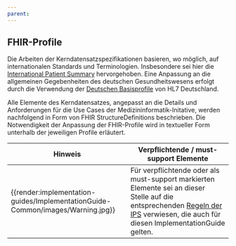 ```yaml
---
parent: 
---
```

## FHIR-Profile

Die Arbeiten der Kerndatensatzspezifikationen basieren, wo möglich, auf internationalen Standards und Terminologien. Insbesondere sei hier die [International Patient Summary](http://hl7.org/fhir/uv/ips/history.html) hervorgehoben. Eine Anpassung an die allgemeinen Gegebenheiten des deutschen Gesundheitswesens erfolgt durch die Verwendung der [Deutschen Basisprofile](https://ig.fhir.de/basisprofile-de/1.4.0/Home.html) von HL7 Deutschland.

Alle Elemente des Kerndatensatzes, angepasst an die Details und Anforderungen für die Use Cases der Medizininformatik-Initative, werden nachfolgend in Form von FHIR StructureDefinitions beschrieben. Die Notwendigkeit der Anpassung der FHIR-Profile wird in textueller Form unterhalb der jeweiligen Profile erläutert.

| Hinweis | Verpflichtende / must-support Elemente |
|---------|---------------------|
| {{render:implementation-guides/ImplementationGuide-Common/images/Warning.jpg}} | Für verpflichtende oder als must-support markierten Elemente sei an dieser Stelle auf die entsprechenden [Regeln der IPS](https://build.fhir.org/ig/HL7/fhir-ips/design.html#must-support) verwiesen, die auch für diesen ImplementationGuide gelten. |